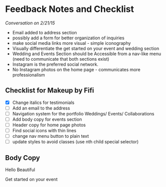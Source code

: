 # Feedback Notes and Checklist
*Conversation on 2/21/15*
- Email added to address section
- possibly add a form for better organization of inquiries
- make social media links more visual - simple iconography
- Visually differentiate the get started on your event and wedding section
- Wedding and Events Section should be Accessible from a nav-like menu (need to communicate that both sections exist)
- Instagram is the preferred social network.
- No Instagram photos on the home page - communicates more professionalism

## Checklist for Makeup by Fifi
- [x] Change italics for testimonials
- [ ] Add an email to the address
- [ ] Navigation system for the portfolio Weddings/ Events/ Collaborations
- [ ] Add body copy for events section
- [ ] Header copy for home page photos
- [ ] Find social icons with thin lines
- [ ] change nav menu button to plain text
- [ ] update styles to avoid classes (use nth child special selector)

## Body Copy
Hello Beautiful

Get started on your event
